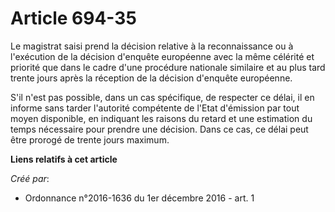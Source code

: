 # Article 694-35

Le magistrat saisi prend la décision relative à la reconnaissance ou à  l'exécution de la décision d'enquête européenne avec
la même célérité et  priorité que dans le cadre d'une procédure nationale similaire et au  plus tard trente jours après la
réception de la décision d'enquête  européenne. 

S'il n'est pas possible, dans un cas  spécifique, de respecter ce délai, il en informe sans tarder l'autorité  compétente de
l'Etat d'émission par tout moyen disponible, en indiquant  les raisons du retard et une estimation du temps nécessaire pour
prendre  une décision. Dans ce cas, ce délai peut être prorogé de trente jours  maximum.

**Liens relatifs à cet article**

_Créé par_:

  - Ordonnance n°2016-1636 du 1er décembre 2016 - art. 1
